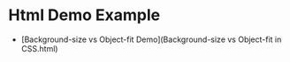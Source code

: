 Html Demo Example
=================

*   [Background-size vs Object-fit Demo](Background-size vs Object-fit in CSS.html)
